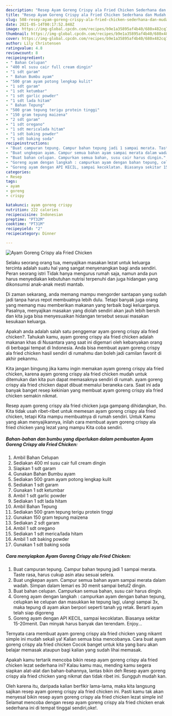 ```yaml
---
description: "Resep Ayam Goreng Crispy ala Fried Chicken Sederhana dan Mudah Dibuat"
title: "Resep Ayam Goreng Crispy ala Fried Chicken Sederhana dan Mudah Dibuat"
slug: 508-resep-ayam-goreng-crispy-ala-fried-chicken-sederhana-dan-mudah-dibuat
date: 2021-05-14T00:17:52.848Z
image: https://img-global.cpcdn.com/recipes/b9e1a35895af4b40/680x482cq70/ayam-goreng-crispy-ala-fried-chicken-foto-resep-utama.jpg
thumbnail: https://img-global.cpcdn.com/recipes/b9e1a35895af4b40/680x482cq70/ayam-goreng-crispy-ala-fried-chicken-foto-resep-utama.jpg
cover: https://img-global.cpcdn.com/recipes/b9e1a35895af4b40/680x482cq70/ayam-goreng-crispy-ala-fried-chicken-foto-resep-utama.jpg
author: Lily Christensen
ratingvalue: 4.8
reviewcount: 8
recipeingredient:
- " Bahan Celupan"
- "400 ml susu cair full cream dingin"
- "1 sdt garam"
- " Bahan Bumbu ayam"
- "500 gram ayam potong lengkap kulit"
- "1 sdt garam"
- "1 sdt ketumbar"
- "1 sdt garlic powder"
- "1 sdt lada hitam"
- " Bahan Tepung"
- "500 gram tepung terigu protein tinggi"
- "150 gram tepung maizena"
- "2 sdt garam"
- "1 sdt oregano"
- "1 sdt mericalada hitam"
- "1 sdt baking powder"
- "1 sdt baking soda"
recipeinstructions:
- "Buat campuran tepung. Campur bahan tepung jadi 1 sampai merata. Taste rasa, harus cukup asin atau sesuai selera."
- "Buat ungkepan ayam. Campur semua bahan ayam sampai merata dalam wadah. Simpan dalam lemari es 30 menit sampai betul2 dingin."
- "Buat bahan celupan. Campurkan semua bahan, susu cair harus dingin."
- "Goreng ayam dengan langkah : campurkan ayam dengan bahan tepung, celupkan ke celupan dan masukkan ke tepung lagi, ulangi sampai 3x, maka tepung di ayam akan berpori seperti tanah yg retak. Berarti ayam telah siap digoreng"
- "Goreng ayam dengan API KECIL, sampai kecoklatan. Biasanya sekitar 15-20menit. Dan minyak harus banyak dan terendam. Enjoy..."
categories:
- Resep
tags:
- ayam
- goreng
- crispy

katakunci: ayam goreng crispy 
nutrition: 222 calories
recipecuisine: Indonesian
preptime: "PT32M"
cooktime: "PT31M"
recipeyield: "2"
recipecategory: Dinner

---
```



![Ayam Goreng Crispy ala Fried Chicken](https://img-global.cpcdn.com/recipes/b9e1a35895af4b40/680x482cq70/ayam-goreng-crispy-ala-fried-chicken-foto-resep-utama.jpg)

Selaku seorang orang tua, menyajikan masakan lezat untuk keluarga tercinta adalah suatu hal yang sangat menyenangkan bagi anda sendiri. Peran seorang istri Tidak hanya mengurus rumah saja, namun anda pun harus menyediakan kebutuhan nutrisi terpenuhi dan juga hidangan yang dikonsumsi anak-anak mesti mantab.

Di zaman  sekarang, anda memang mampu mengorder santapan yang sudah jadi tanpa harus repot membuatnya lebih dulu. Tetapi banyak juga orang yang memang mau memberikan makanan yang terbaik bagi keluarganya. Pasalnya, menyajikan masakan yang diolah sendiri akan jauh lebih bersih dan kita juga bisa menyesuaikan hidangan tersebut sesuai masakan kesukaan keluarga. 



Apakah anda adalah salah satu penggemar ayam goreng crispy ala fried chicken?. Tahukah kamu, ayam goreng crispy ala fried chicken adalah makanan khas di Nusantara yang saat ini digemari oleh kebanyakan orang di berbagai tempat di Indonesia. Anda bisa membuat ayam goreng crispy ala fried chicken hasil sendiri di rumahmu dan boleh jadi camilan favorit di akhir pekanmu.

Kita jangan bingung jika kamu ingin memakan ayam goreng crispy ala fried chicken, karena ayam goreng crispy ala fried chicken mudah untuk ditemukan dan kita pun dapat memasaknya sendiri di rumah. ayam goreng crispy ala fried chicken dapat dibuat memalui beraneka cara. Saat ini ada banyak banget resep kekinian yang membuat ayam goreng crispy ala fried chicken semakin nikmat.

Resep ayam goreng crispy ala fried chicken juga gampang dihidangkan, lho. Kita tidak usah ribet-ribet untuk memesan ayam goreng crispy ala fried chicken, tetapi Kita mampu membuatnya di rumah sendiri. Untuk Kamu yang akan menyajikannya, inilah cara membuat ayam goreng crispy ala fried chicken yang lezat yang mampu Kita coba sendiri.

<!--inarticleads1-->

##### Bahan-bahan dan bumbu yang diperlukan dalam pembuatan Ayam Goreng Crispy ala Fried Chicken:

1. Ambil  Bahan Celupan
1. Sediakan 400 ml susu cair full cream dingin
1. Siapkan 1 sdt garam
1. Gunakan  Bahan Bumbu ayam
1. Sediakan 500 gram ayam potong lengkap kulit
1. Sediakan 1 sdt garam
1. Gunakan 1 sdt ketumbar
1. Ambil 1 sdt garlic powder
1. Sediakan 1 sdt lada hitam
1. Ambil  Bahan Tepung
1. Sediakan 500 gram tepung terigu protein tinggi
1. Gunakan 150 gram tepung maizena
1. Sediakan 2 sdt garam
1. Ambil 1 sdt oregano
1. Sediakan 1 sdt merica/lada hitam
1. Ambil 1 sdt baking powder
1. Gunakan 1 sdt baking soda




<!--inarticleads2-->

##### Cara menyiapkan Ayam Goreng Crispy ala Fried Chicken:

1. Buat campuran tepung. Campur bahan tepung jadi 1 sampai merata. Taste rasa, harus cukup asin atau sesuai selera.
1. Buat ungkepan ayam. Campur semua bahan ayam sampai merata dalam wadah. Simpan dalam lemari es 30 menit sampai betul2 dingin.
1. Buat bahan celupan. Campurkan semua bahan, susu cair harus dingin.
1. Goreng ayam dengan langkah : campurkan ayam dengan bahan tepung, celupkan ke celupan dan masukkan ke tepung lagi, ulangi sampai 3x, maka tepung di ayam akan berpori seperti tanah yg retak. Berarti ayam telah siap digoreng
1. Goreng ayam dengan API KECIL, sampai kecoklatan. Biasanya sekitar 15-20menit. Dan minyak harus banyak dan terendam. Enjoy...




Ternyata cara membuat ayam goreng crispy ala fried chicken yang nikamt simple ini mudah sekali ya! Kalian semua bisa mencobanya. Cara buat ayam goreng crispy ala fried chicken Cocok banget untuk kita yang baru akan belajar memasak ataupun bagi kalian yang sudah lihai memasak.

Apakah kamu tertarik mencoba bikin resep ayam goreng crispy ala fried chicken lezat sederhana ini? Kalau kamu mau, mending kamu segera siapkan alat-alat dan bahan-bahannya, lantas bikin deh Resep ayam goreng crispy ala fried chicken yang nikmat dan tidak ribet ini. Sungguh mudah kan. 

Oleh karena itu, daripada kalian berfikir lama-lama, maka kita langsung sajikan resep ayam goreng crispy ala fried chicken ini. Pasti kamu tak akan menyesal bikin resep ayam goreng crispy ala fried chicken lezat simple ini! Selamat mencoba dengan resep ayam goreng crispy ala fried chicken enak sederhana ini di tempat tinggal sendiri,oke!.

